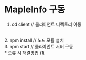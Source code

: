 # MapleInfo 구동
1. cd client // 클라이언트 디렉토리 이동
<br>
2. npm install // 노드 모듈 설치
<br>
3. npm start // 클라이언트 서버 구동
<br>
* 오류 시 해결방법
  (1). 
